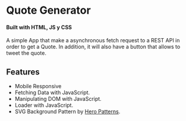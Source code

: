 # Quote Generator
#### Built with HTML, JS y CSS

A simple App that make a asynchronous fetch request to a REST API in order to get a Quote. In addition, it will also have a button that allows to tweet the quote.
## Features

- Mobile Responsive
- Fetching Data with JavaScript.
- Manipulating DOM with JavaScript.
- Loader with JavaScript.
- SVG Background Pattern by [Hero Patterns](https://breakdance.github.io/breakdance/).
